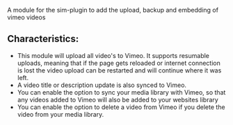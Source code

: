 A module for the sim-plugin to add the upload, backup and embedding of vimeo videos

## Characteristics:
- This module will upload all video's to Vimeo. It supports resumable uploads, meaning that if the page gets reloaded or internet connection is lost the video upload can be restarted and will continue where it was left.
- A video title or description update is also synced to Vimeo.<br>
- You can enable the option to sync your media library with Vimeo, so that any videos added to Vimeo will also be added to your websites library
- You can enable the option to delete a video from Vimeo if you delete the video from your media library.<br>
	

